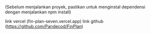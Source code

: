 (Sebelum menjalankan proyek, pastikan untuk menginstal dependensi dengan menjalankan npm install)

link vercel (fin-plan-seven.vercel.app)
link github (https://github.com/Pandecod/FinPlan)
